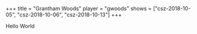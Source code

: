 +++
title = "Grantham Woods"
player = "gwoods"
shows = ["csz-2018-10-05", "csz-2018-10-06", "csz-2018-10-13"]
+++

Hello World
